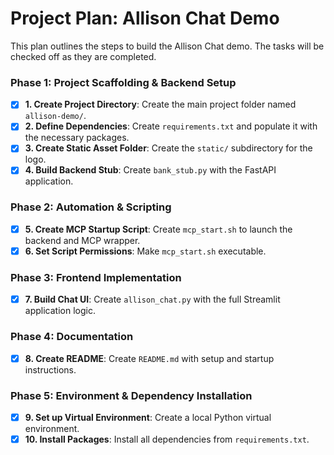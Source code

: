 # Project Plan: Allison Chat Demo

This plan outlines the steps to build the Allison Chat demo. The tasks will be checked off as they are completed.

### Phase 1: Project Scaffolding & Backend Setup
- [x] **1. Create Project Directory**: Create the main project folder named `allison-demo/`.
- [x] **2. Define Dependencies**: Create `requirements.txt` and populate it with the necessary packages.
- [x] **3. Create Static Asset Folder**: Create the `static/` subdirectory for the logo.
- [x] **4. Build Backend Stub**: Create `bank_stub.py` with the FastAPI application.

### Phase 2: Automation & Scripting
- [x] **5. Create MCP Startup Script**: Create `mcp_start.sh` to launch the backend and MCP wrapper.
- [x] **6. Set Script Permissions**: Make `mcp_start.sh` executable.

### Phase 3: Frontend Implementation
- [x] **7. Build Chat UI**: Create `allison_chat.py` with the full Streamlit application logic.

### Phase 4: Documentation
- [x] **8. Create README**: Create `README.md` with setup and startup instructions.

### Phase 5: Environment & Dependency Installation
- [x] **9. Set up Virtual Environment**: Create a local Python virtual environment.
- [x] **10. Install Packages**: Install all dependencies from `requirements.txt`.
